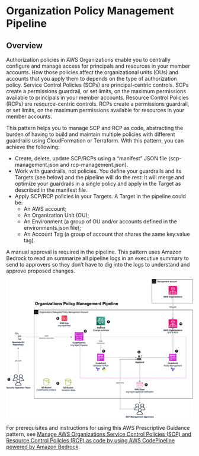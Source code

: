 # Organization Policy Management Pipeline
## Overview
Authorization policies in AWS Organizations enable you to centrally configure and manage access for principals and resources in your member accounts. How those policies affect the organizational units (OUs) and accounts that you apply them to depends on the type of authorization policy. Service Control Policies (SCPs) are principal-centric controls. SCPs create a permissions guardrail, or set limits, on the maximum permissions available to principals in your member accounts. Resource Control Policies (RCPs) are resource-centric controls. RCPs create a permissions guardrail, or set limits, on the maximum permissions available for resources in your member accounts.

This pattern helps you to manage SCP and RCP as code, abstracting the burden of having to build and maintain multiple policies with different guardrails using CloudFormation or Terraform. With this pattern, you can achieve the following:
- Create, delete, update SCP/RCPs using a “manifest” JSON file (scp-management.json and rcp-management.json).
- Work with guardrails, not policies. You define your guardrails and its Targets (see below) and the pipeline will do the rest: it will merge and optimize your guardrails in a single policy and apply in the Target as described in the manifest file.
- Apply SCP/RCP policies in your Targets. A Target in the pipeline could be:
  - An AWS account;
  - An Organization Unit (OU);
  - An Environment (a group of OU and/or accounts defined in the environments.json file);
  - An Account Tag (a group of account that shares the same key:value tag).

A manual approval is required in the pipeline. This pattern uses Amazon Bedrock to read an summarize all pipeline logs in an executive summary to send to approvers so they don’t have to dig into the logs to understand and approve proposed changes.

![Architecture](images/org-mgmt-architecture.png)

For prerequisites and instructions for using this AWS Prescriptive Guidance pattern, see [Manage AWS Organizations Service Control Policies (SCP) and Resource Control Policies (RCP) as code by using AWS CodePipeline powered by Amazon Bedrock]().

